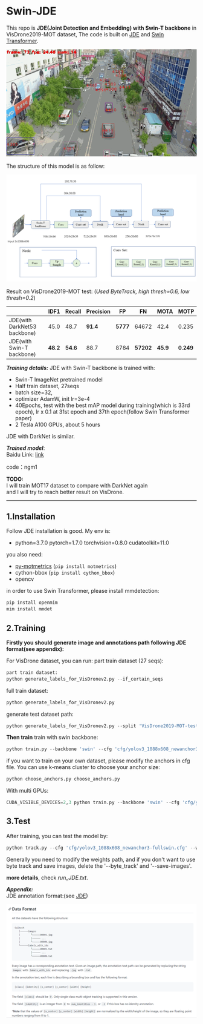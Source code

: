 # Swin-JDE
This repo is **JDE(Joint Detection and Embedding) with Swin-T backbone** in VisDrone2019-MOT dataset, The code is built on [JDE](https://github.com/Zhongdao/Towards-Realtime-MOT) and [Swin Transformer](https://github.com/SwinTransformer/Swin-Transformer-Object-Detection).

![gif](https://github.com/JackWoo0831/Swin-JDE/blob/master/imgs/jde.gif)


The structure of this model is as follow:  

![structure](https://github.com/JackWoo0831/Swin-JDE/blob/master/imgs/jde.png)

Result on VisDrone2019-MOT test:
(*Used ByteTrack, high thresh=0.6, low thresh=0.2*)

||IDF1|Recall|Precision|FP|FN|MOTA|MOTP
|--|--|--|--|--|--|--|--|
JDE(with DarkNet53 backbone)|45.0| 48.7 |**91.4**|**5777** | 64672|42.4|0.235
JDE(with Swin-T backbone)|**48.2**| **54.6** | 88.7 | 8784| **57202**|**45.9**|**0.249**

***Training details:***
JDE with Swin-T backbone is trained with:

 - Swin-T ImageNet pretrained model
 - Half train dataset, 27seqs
 - batch size=32,
 - optimizer AdamW, init lr=3e-4
 - 40Epochs, test with the best mAP model during training(which is 33rd epoch), lr x 0.1 at 31st epoch and 37th epoch(follow Swin Transformer paper)
 - 2 Tesla A100 GPUs, about 5 hours
 
 JDE with DarkNet is similar.

***Trained model***:  
Baidu Link: [link](https://pan.baidu.com/s/1iU9GNoc1IDG_4PFl7kXWiQ)  

code：ngm1

**TODO:**  
I will train MOT17 dataset to compare with DarkNet again   
and I will try to reach better result on VisDrone.  


----
## 1.Installation

Follow JDE installation is good. My env is:

 - python=3.7.0 pytorch=1.7.0 torchvision=0.8.0 cudatoolkit=11.0
 
 you also need:
 -   [py-motmetrics](https://github.com/cheind/py-motmetrics)  (`pip install motmetrics`)
 -   cython-bbox (`pip install cython_bbox`)
 - opencv

in order to use Swin Transformer, please install mmdetection:

```python
pip install openmim
mim install mmdet
```

## 2.Training
**Firstly you should generate image and annotations path following JDE format(see appendix):**

For VisDrone dataset, you can run:
part train dataset (27 seqs):
```python
part train dataset:
python generate_labels_for_VisDronev2.py --if_certain_seqs
```
full train dataset:
```python
python generate_labels_for_VisDronev2.py
```
generate test dataset path:
```python
python generate_labels_for_VisDronev2.py --split 'VisDrone2019-MOT-test-dev'
```


**Then train**
train with swin backbone:
```python
python train.py --backbone 'swin' --cfg 'cfg/yolov3_1088x608_newanchor3-fullswin.cfg'
```
if you want to train on your own dataset, please modify the anchors in cfg file. 
You can use k-means cluster to choose your anchor size:
```python --if_norm True
python choose_anchors.py choose_anchors.py
```
With multi GPUs:
```python
CUDA_VISIBLE_DEVICES=2,3 python train.py --backbone 'swin' --cfg 'cfg/yolov3_1088x608_newanchor3-fullswin.cfg'
```

## 3.Test

After training, you can test the model by:
```python
python track.py --cfg 'cfg/yolov3_1088x608_newanchor3-fullswin.cfg' --weights 'weights/vis_40Epochs_anchor3_lr3e-4_swin_wd1e-2/best_mAP.pt' --test_visdrone --byte_track --save-images
```
Generally you need to modify the weights path, and if you don't want to use byte track and save images, delete the '--byte_track' and '--save-images'.

**more details**, check *run_JDE.txt*.


***Appendix:***   
JDE annotation format:(see [JDE](https://github.com/Zhongdao/Towards-Realtime-MOT))

![format](https://github.com/JackWoo0831/Swin-JDE/blob/master/imgs/jdeformat.png)


